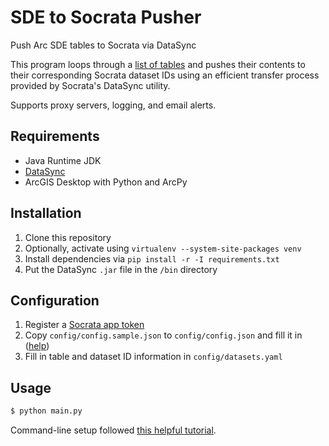 # SDE to Socrata Pusher
Push Arc SDE tables to Socrata via DataSync

This program loops through a [list of tables](config/datasets.yaml)
and pushes their contents to their corresponding Socrata dataset IDs
using an efficient transfer process provided by Socrata's DataSync utility.

Supports proxy servers, logging, and email alerts.

## Requirements
- Java Runtime JDK
- [DataSync](https://socrata.github.io/datasync/)
- ArcGIS Desktop with Python and ArcPy

## Installation
1. Clone this repository
2. Optionally, activate using `virtualenv --system-site-packages venv`
3. Install dependencies via `pip install -r -I requirements.txt`
4. Put the DataSync `.jar` file in the `/bin` directory

## Configuration
1. Register a [Socrata app token](http://dev.socrata.com/register)
2. Copy `config/config.sample.json` to `config/config.json` and fill it in ([help](http://socrata.github.io/datasync/resources/preferences-config.html))
3. Fill in table and dataset ID information in `config/datasets.yaml`

## Usage
```bash
$ python main.py
```

Command-line setup followed [this helpful tutorial](https://stormpath.com/blog/building-simple-cli-interfaces-in-python/).